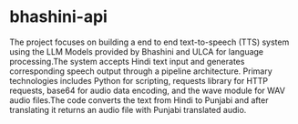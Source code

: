# bhashini-api
The project focuses on building a end to end text-to-speech (TTS) system using the LLM Models provided by
Bhashini and ULCA for language processing.The system accepts Hindi text input and generates corresponding speech output through a pipeline architecture.
Primary technologies includes Python for scripting, requests library for HTTP requests, base64 for audio
data encoding, and the wave module for WAV audio files.The code converts the text from Hindi to Punjabi and after translating it returns an audio file with Punjabi
translated audio.
